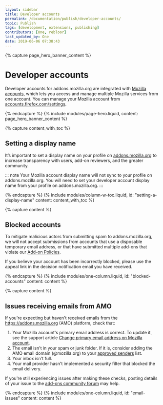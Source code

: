 ```yaml
---
layout: sidebar
title: Developer accounts
permalink: /documentation/publish/developer-accounts/
topic: Publish
tags: [development, extensions, publishing]
contributors: [One, rebloor]
last_updated_by: One
date: 2019-06-06 07:38:43
---
```


<!-- Page Hero Banner -->

{% capture page_hero_banner_content %}

# Developer accounts

Developer accounts for addons.mozilla.org are integrated with [Mozilla accounts](https://accounts.firefox.com/signup), which lets you access and manage multiple Mozilla services from one account. You can manage your Mozilla account from [accounts.firefox.com/settings](https://accounts.firefox.com/settings).

{% endcapture %}
{% include modules/page-hero.liquid,
    content: page_hero_banner_content
%}

<!-- Content with Table of Contents Module -->

{% capture content_with_toc %}

## Setting a display name

It’s important to set a display name on your profile on [addons.mozilla.org](https://addons.mozilla.org) to increase transparency with users, add-on reviewers, and the greater community.

::: note
Your Mozilla account display name will not sync to your profile on addons.mozilla.org. You will need to set your developer account display name from your profile on addons.mozilla.org.
:::

{% endcapture %}
{% include modules/column-w-toc.liquid,
  id: "setting-a-display-name"
  content: content_with_toc
%}

<!-- END: Content with Table of Contents -->

<!-- Single Column Body Module -->

{% capture content %}

## Blocked accounts

To mitigate malicious actors from submitting spam to addons.mozilla.org, we will not accept submissions from accounts that use a disposable temporary email address, or that have submitted multiple add-ons that violate our [Add-on Policies](/documentation/publish/add-on-policies).

If you believe your account has been incorrectly blocked, please use the appeal link in the decision notification email you have received.

{% endcapture %}
{% include modules/one-column.liquid,
  id: "blocked-accounts"
  content: content
%}

<!-- END: Single Column Body Module -->
<!-- Single Column Body Module -->

{% capture content %}

## Issues receiving emails from AMO

If you're expecting but haven't received emails from the https://addons.mozilla.org (AMO) platform, check that:

1. Your Mozilla account's primary email address is correct. To update it, see the support article [Change primary email address on Mozilla account](https://support.mozilla.org/en-US/kb/change-primary-email-address-firefox-accounts).
1. The email isn't in your spam or junk folder. If it is, consider adding the AMO email domain (@mozilla.org) to your [approved senders](https://clean.email/blog/email-security/how-to-whitelist-an-email) list.
1. Your inbox isn't full.
1. Your mail provider hasn't implemented a security filter that blocked the email delivery.

If you're still experiencing issues after making these checks, posting details of your issue to the [add-ons community forum](https://discourse.mozilla.org/c/add-ons/35) may help.

{% endcapture %}
{% include modules/one-column.liquid,
  id: "email-issues"
  content: content
%}

<!-- END: Single Column Body Module -->


